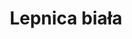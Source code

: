 ---
title: 'Lepnica biała'
latina: '(Silene latifolia)'
pubDate: 'Jun 12 2025'
mainImage: 'lepnica_biala_doqvvl'
level1: 'rośliny naczyniowe'
level2: 'goździkowce'
level3: 'goździkowate'
level4: 'lepnica'
flowertime: 'czerwiec - wrzesień'
where: 'Rodzimy obszar występowania tego gatunku obejmuje Europę, zachodnią Azję i północną Afrykę. Wprowadzony i zadomowiony został w Ameryce Północnej. Rozprzestrzeniła się także w innych rejonach świata i obecnie występuje również w Azji Wschodniej (Sachalin, Korea, Japonia), Ameryce Południowej (Wenezuela), niektórych krajach Afryki, w Australii i na Nowej Zelandii. W Polsce jest pospolita na całym niżu i w niższych położeniach górskich. Według niektórych źródeł jest w Polsce archeofitem.'
---